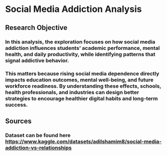 # Social Media Addiction Analysis

## Research Objective 
###  In this analysis, the exploration focuses on how social media addiction influences students’ academic performance, mental health, and daily productivity, while identifying patterns that signal addictive behavior.
### This matters because rising social media dependence directly impacts education outcomes, mental well-being, and future workforce readiness. By understanding these effects, schools, health professionals, and industries can design better strategies to encourage healthier digital habits and long-term success.

## Sources
### Dataset can be found here https://www.kaggle.com/datasets/adilshamim8/social-media-addiction-vs-relationships

